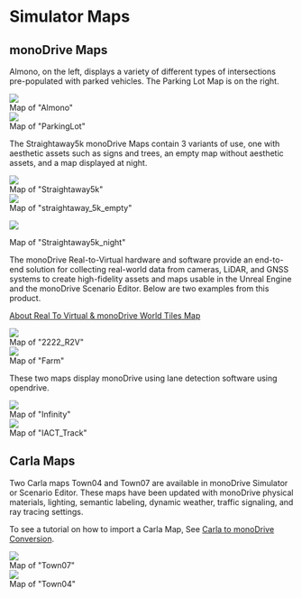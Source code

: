# Simulator Maps

## monoDrive Maps

Almono, on the left, displays a variety of different types of intersections pre-populated with parked vehicles. The Parking Lot Map is on the right.

<div class ='multi_img_container'>

<div>
<img class="height_only" src="../img_maps/almono.png"/>
<div class="img_content_color"> Map of "Almono"</div>
</div>

<div>
<img class="height_only" src="../img_maps/parking_lot_map.png"/>
<div class="img_content_color"> Map of "ParkingLot"</div>
</div>

</div>

The Straightaway5k monoDrive Maps contain 3 variants of use, one with aesthetic assets such as signs and trees, an empty map without aesthetic assets, and a map displayed at night. 

<div class ='multi_img_container'>

<div>
<img class="height_only" src="../img_maps/straightaway.png"/>
<div class="img_content_color"> Map of "Straightaway5k"</div>
</div>

<div>
<img class="height_only" src="../img_maps/empty_straight.png"/>
<div class="img_content_color"> Map of "straightaway_5k_empty"</div>
</div>

</div>

<p class="img_container_with_tag">
<img class="height_only" src="../img_maps/night_map.png"/>
<div class="img_content_color"> Map of "Straightaway5k_night"</div>
</p>

The monoDrive Real-to-Virtual hardware and software provide an end-to-end solution for collecting real-world data from cameras, LiDAR, and GNSS systems to create high-fidelity assets and maps usable in the Unreal Engine and the monoDrive Scenario Editor. Below are two examples from this product.

[About Real To Virtual & monoDrive World Tiles Map](../r2v/about.md)

<div class ='multi_img_container'>

<div>
<img class="height_only" src="../img_maps/2222_map.png"/>
<div class="img_content_color"> Map of "2222_R2V"</div>
</div>

<div>
<img class="height_only" src="../img_maps/farm_map.png"/>
<div class="img_content_color"> Map of "Farm"</div>
</div>

</div>

These two maps display monoDrive using lane detection software using opendrive. 

<div class ='multi_img_container'>

<div>
<img class="height_only" src="../img_maps/infinity.png"/>
<div class="img_content_color"> Map of "Infinity"</div>
</div>

<div>
<img class="height_only" src="../img_maps/loop_map.png"/>
<div class="img_content_color"> Map of "IACT_Track"</div>
</div>

</div>


## Carla Maps

Two Carla maps Town04 and Town07 are available in monoDrive Simulator or Scenario Editor. These maps have been updated with monoDrive physical materials, lighting, semantic labeling, dynamic weather, traffic signaling, and ray tracing settings.

To see a tutorial on how to import a Carla Map, See [Carla to monoDrive Conversion](https://docs.google.com/document/d/18JTYXOFPb98qLm8aHvCYH4nb2eU6P5sVzD1qkONqTeU/edit).

<div class ='multi_img_container'>

<div>
<img class="height_only" src="../../imgs/tractor.png"/>
<div class="img_content_color"> Map of "Town07"</div>
</div>

<div>
<img class="height_only" src="../../imgs/town.png"/>
<div class="img_content_color"> Map of "Town04"</div>
</div>

</div>

<p>&nbsp;</p>